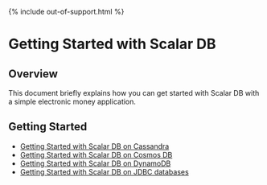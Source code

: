 {% include out-of-support.html %}

# Getting Started with Scalar DB

## Overview
This document briefly explains how you can get started with Scalar DB with a simple electronic money application.

## Getting Started
* [Getting Started with Scalar DB on Cassandra](getting-started-with-scalardb-on-cassandra.md)
* [Getting Started with Scalar DB on Cosmos DB](getting-started-with-scalardb-on-cosmosdb.md)
* [Getting Started with Scalar DB on DynamoDB](getting-started-with-scalardb-on-dynamodb.md)
* [Getting Started with Scalar DB on JDBC databases](getting-started-with-scalardb-on-jdbc.md)
